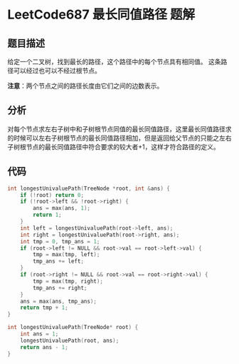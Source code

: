 # LeetCode687 最长同值路径 题解

## 题目描述

给定一个二叉树，找到最长的路径，这个路径中的每个节点具有相同值。 这条路径可以经过也可以不经过根节点。

**注意**：两个节点之间的路径长度由它们之间的边数表示。



## 分析

对每个节点求左右子树中和子树根节点同值的最长同值路径，这里最长同值路径求的时候可以左右子树根节点的最长同值路径相加，但是返回给父节点的只能之左右子树根节点的最长同值路径中符合要求的较大者+1，这样才符合路径的定义。



## 代码

```c++
int longestUnivaluePath(TreeNode *root, int &ans) {
    if (!root) return 0;
    if (!root->left && !root->right) {
        ans = max(ans, 1);
        return 1;
    }
    int left = longestUnivaluePath(root->left, ans);
    int right = longestUnivaluePath(root->right, ans);
    int tmp = 0, tmp_ans = 1;
    if (root->left != NULL && root->val == root->left->val) {
        tmp = max(tmp, left);
        tmp_ans += left;
    } 
    if (root->right != NULL && root->val == root->right->val) {
        tmp = max(tmp, right);
        tmp_ans += right;
    }
    ans = max(ans, tmp_ans);
    return tmp + 1;
}

int longestUnivaluePath(TreeNode* root) {
    int ans = 1;
    longestUnivaluePath(root, ans);
    return ans - 1;
}
```

